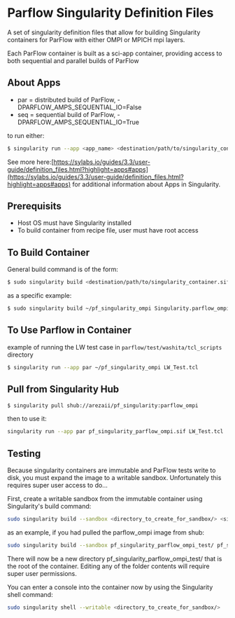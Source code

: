 # Parflow Singularity Definition Files
A set of singularity definition files that allow for building Singularity containers for ParFlow with
either OMPI or MPICH mpi layers.

Each ParFlow container is built as a sci-app container, providing access to both sequential and parallel 
builds of ParFlow

## About Apps
- par = distributed build of ParFlow, -DPARFLOW_AMPS_SEQUENTIAL_IO=False
- seq = sequential build of ParFlow, -DPARFLOW_AMPS_SEQUENTIAL_IO=True

to run either:
```bash
$ singularity run --app <app_name> <destination/path/to/singularity_container.sif> <.tcl input file>
```
See more here:[https://sylabs.io/guides/3.3/user-guide/definition_files.html?highlight=apps#apps](https://sylabs.io/guides/3.3/user-guide/definition_files.html?highlight=apps#apps)
for additional information about Apps in Singularity.

## Prerequisits
- Host OS must have Singularity installed
- To build container from recipe file, user must have root access

## To Build Container
General build command is of the form:
```bash
$ sudo singularity build <destination/path/to/singularity_container.sif> <Singularity definition file>
```

as a specific example:
```bash
$ sudo singularity build ~/pf_singularity_ompi Singularity.parflow_ompi
```

## To Use Parflow in Container
example of running the LW test case in `parflow/test/washita/tcl_scripts` directory
```bash
$ singularity run --app par ~/pf_singularity_ompi LW_Test.tcl
```

## Pull from Singularity Hub

```bash
$ singularity pull shub://arezaii/pf_singularity:parflow_ompi
```
then to use it:
```bash
singularity run --app par pf_singularity_parflow_ompi.sif LW_Test.tcl
```


## Testing

Because singularity containers are immutable and ParFlow tests write to disk, you must expand the image to a writable sandbox.
Unfortunately this requires super user access to do...

First, create a writable sandbox from the immutable container using Singularity's build command:
```bash
sudo singularity build --sandbox <directory_to_create_for_sandbox/> <singularity_container>
```

as an example, if you had pulled the parflow_ompi image from shub:
```bash
sudo singularity build --sandbox pf_singularity_parflow_ompi_test/ pf_singularity_parflow_ompi.sif
```

There will now be a new directory pf_singularity_parflow_ompi_test/ that is the root of the container.
Editing any of the folder contents will require super user permissions.


You can enter a console into the container now by using the Singularity shell command:
```bash
sudo singularity shell --writable <directory_to_create_for_sandbox/>
```
